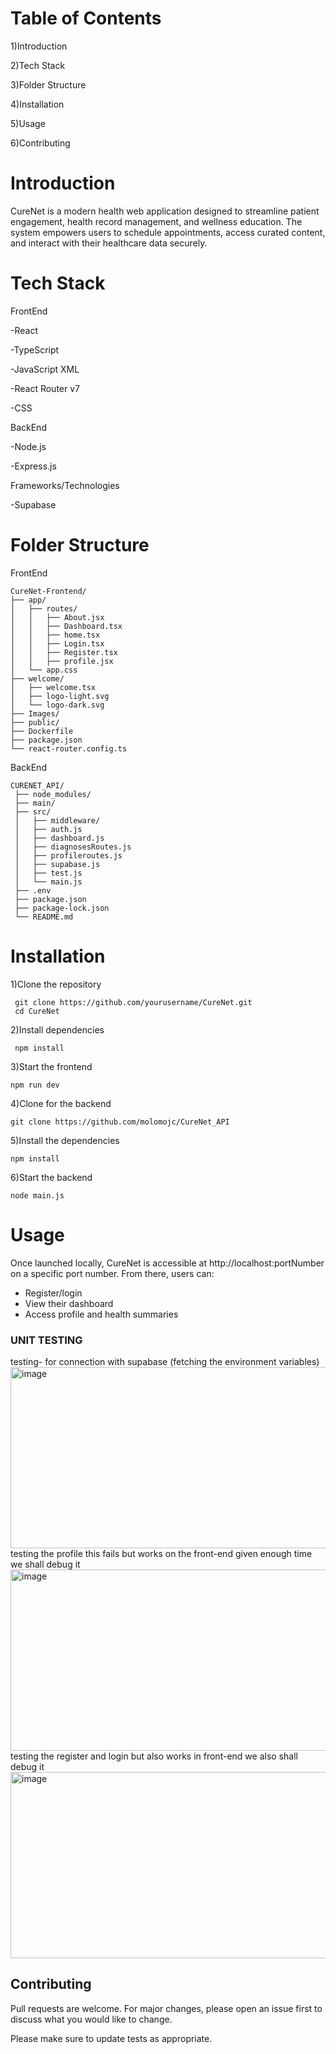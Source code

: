# Table of Contents

1)Introduction

2)Tech Stack

3)Folder Structure

4)Installation

5)Usage

6)Contributing

# Introduction

CureNet is a modern health web application designed to streamline patient engagement, health record management, and wellness education. The system empowers users to schedule appointments, access curated content, and interact with their healthcare data securely.


# Tech Stack

FrontEnd

-React

-TypeScript

-JavaScript XML

-React Router v7

-CSS

BackEnd

-Node.js

-Express.js


Frameworks/Technologies

-Supabase

# Folder Structure

FrontEnd

    CureNet-Frontend/
    ├── app/
    │   ├── routes/
    │   │   ├── About.jsx
    │   │   ├── Dashboard.tsx
    │   │   ├── home.tsx
    │   │   ├── Login.tsx
    │   │   ├── Register.tsx
    │   │   ├── profile.jsx
    │   └── app.css
    ├── welcome/
    │   ├── welcome.tsx
    │   ├── logo-light.svg
    │   └── logo-dark.svg
    ├── Images/
    ├── public/
    ├── Dockerfile
    ├── package.json
    └── react-router.config.ts



BackEnd

    CURENET_API/
     ├── node_modules/
     ├── main/
     ├── src/
     │   ├── middleware/
     │   ├── auth.js
     │   ├── dashboard.js
     │   ├── diagnosesRoutes.js
     │   ├── profileroutes.js
     │   ├── supabase.js
     │   ├── test.js
     │   └── main.js
     ├── .env
     ├── package.json
     ├── package-lock.json
     └── README.md


# Installation
1)Clone the repository

     git clone https://github.com/yourusername/CureNet.git
     cd CureNet

2)Install dependencies

     npm install


3)Start the frontend

    npm run dev

4)Clone for the backend

    git clone https://github.com/molomojc/CureNet_API

5)Install the dependencies

    npm install

6)Start the backend

    node main.js

# Usage

Once launched locally, CureNet is accessible at http://localhost:portNumber on a specific port number. From there, users can:
- Register/login
- View their dashboard
- Access profile and health summaries


### UNIT TESTING 
testing- for connection with supabase (fetching the environment variables)
<img width="1142" height="290" alt="image" src="https://github.com/user-attachments/assets/01cd5720-2006-4098-bf25-50bbd7903cc7" />
testing the profile
this fails but works on the front-end given enough time we shall debug it
<img width="900" height="290" alt="image" src="https://github.com/user-attachments/assets/dfc99689-9291-4708-bdb4-7e4e608a078c" />
testing the register and login but also works in front-end we also shall debug it
<img width="1174" height="298" alt="image" src="https://github.com/user-attachments/assets/a4b48734-94b7-4cc3-be3d-6762cec64e12" />




## Contributing

Pull requests are welcome. For major changes, please open an issue first
to discuss what you would like to change.

Please make sure to update tests as appropriate.
